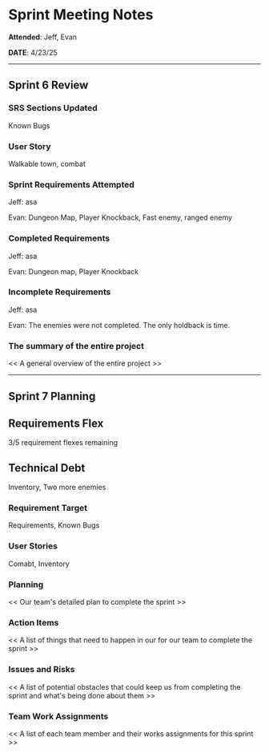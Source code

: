 # Sprint Meeting Notes

**Attended**: Jeff, Evan

**DATE**: 4/23/25

***

## Sprint 6 Review

### SRS Sections Updated

Known Bugs

### User Story

Walkable town, combat

### Sprint Requirements Attempted

Jeff: 
asa

Evan:
Dungeon Map, Player Knockback, Fast enemy, ranged enemy

### Completed Requirements

Jeff:
asa

Evan:
Dungeon map, Player Knockback

### Incomplete Requirements

Jeff:
asa

Evan:
The enemies were not completed. The only holdback is time.

### The summary of the entire project

<< A general overview of the entire project >>

***

## Sprint 7 Planning

## Requirements Flex

3/5 requirement flexes remaining

## Technical Debt

Inventory, Two more enemies

### Requirement Target

Requirements, Known Bugs

### User Stories

Comabt, Inventory

### Planning

<< Our team's detailed plan to complete the sprint >>

### Action Items

<< A list of things that need to happen in our for our team to complete the sprint >>

### Issues and Risks

<< A list of potential obstacles that could keep us from completing the sprint and what's being done about them >>

### Team Work Assignments

<< A list of each team member and their works assignments for this sprint >>
